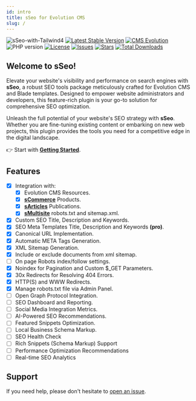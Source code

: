 ```yaml
---
id: intro
title: sSeo for Evolution CMS
slug: /
---
```


![sSeo-with-Tailwind4](https://github.com/user-attachments/assets/2d0eb57e-109f-4ea4-82e0-3c73b95b97e4)
[![Latest Stable Version](https://img.shields.io/packagist/v/seiger/sSeo?label=version)](https://packagist.org/packages/seiger/sseo)
[![CMS Evolution](https://img.shields.io/badge/CMS-Evolution-brightgreen.svg)](https://github.com/evolution-cms/evolution)
![PHP version](https://img.shields.io/packagist/php-v/seiger/sseo)
[![License](https://img.shields.io/packagist/l/seiger/sseo)](https://packagist.org/packages/seiger/sseo)
[![Issues](https://img.shields.io/github/issues/Seiger/sseo)](https://github.com/Seiger/sseo/issues)
[![Stars](https://img.shields.io/packagist/stars/Seiger/sseo)](https://packagist.org/packages/seiger/sseo)
[![Total Downloads](https://img.shields.io/packagist/dt/seiger/sseo)](https://packagist.org/packages/seiger/sseo)

## Welcome to sSeo!

Elevate your website's visibility and performance on search engines with **sSeo**,
a robust SEO tools package meticulously crafted for Evolution CMS and Blade templates.
Designed to empower website administrators and developers, this feature-rich plugin is
your go-to solution for comprehensive SEO optimization.

Unleash the full potential of your website's SEO strategy with **sSeo**.
Whether you are fine-tuning existing content or embarking on new web projects,
this plugin provides the tools you need for a competitive edge in the digital landscape.

👉 Start with **[Getting Started](./getting-started.md)**.

## Features

- [x] Integration with:
  - [x] Evolution CMS Resources.
  - [x] **[sCommerce](https://github.com/Seiger/sCommerce)** Products.
  - [x] **[sArticles](https://github.com/Seiger/sArticles)** Publications.
  - [x] **[sMultisite](https://github.com/Seiger/sMultisite)** robots.txt and sitemap.xml.
- [x] Custom SEO Title, Description and Keywords.
- [x] SEO Meta Templates Title, Description and Keywords **(pro)**.
- [x] Canonical URL Implementation.
- [x] Automatic META Tags Generation.
- [x] XML Sitemap Generation.
- [x] Include or exclude documents from xml sitemap.
- [ ] On page Robots index/follow settings.
- [x] Noindex for Pagination and Custom $_GET Parameters.
- [x] 30x Redirects for Resolving 404 Errors.
- [x] HTTP(S) and WWW Redirects.
- [x] Manage robots.txt file via Admin Panel.
- [ ] Open Graph Protocol Integration.
- [ ] SEO Dashboard and Reporting.
- [ ] Social Media Integration Metrics.
- [ ] AI-Powered SEO Recommendations.
- [ ] Featured Snippets Optimization.
- [ ] Local Business Schema Markup.
- [ ] SEO Health Check
- [ ] Rich Snippets (Schema Markup) Support
- [ ] Performance Optimization Recommendations
- [ ] Real-time SEO Analytics

## Support

If you need help, please don't hesitate to <a href="https://github.com/Seiger/sSeo/issues">open an issue</a>.

